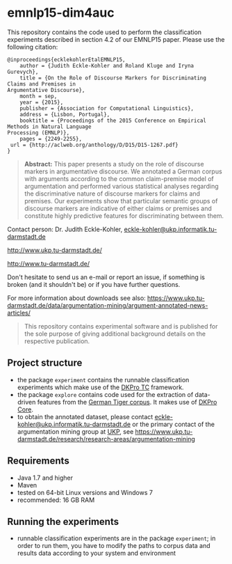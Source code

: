 # emnlp15-dim4auc

This repository contains the code used to perform the classification experiments described in section 4.2 of our EMNLP15 paper.
Please use the following citation:

```
@inproceedings{ecklekohlerEtalEMNLP15,
	author = {Judith Eckle-Kohler and Roland Kluge and Iryna Gurevych},
	title = {On the Role of Discourse Markers for Discriminating Claims and Premises in
Argumentative Discourse},
	month = sep,
	year = {2015},
	publisher = {Association for Computational Linguistics},
	address = {Lisbon, Portugal},
	booktitle = {Proceedings of the 2015 Conference on Empirical Methods in Natural Language
Processing (EMNLP)},
	pages = {2249-2255},
 url = {http://aclweb.org/anthology/D/D15/D15-1267.pdf}
}
```

> **Abstract:** This  paper  presents  a  study  on  the  role of discourse markers in argumentative discourse. We  annotated  a  German  corpus with arguments according to the common  claim-premise  model  of  argumentation  and  performed  various  statistical analyses  regarding  the  discriminative  nature  of  discourse  markers  for  claims  and premises. Our experiments  show  that particular  semantic  groups  of  discourse markers are indicative of either claims or premises and constitute highly predictive features for discriminating between them.

Contact person: Dr. Judith Eckle-Kohler, eckle-kohler@ukp.informatik.tu-darmstadt.de

http://www.ukp.tu-darmstadt.de/

http://www.tu-darmstadt.de/


Don't hesitate to send us an e-mail or report an issue, if something is broken (and it shouldn't be) or if you have further questions.

For more information about downloads see also: https://www.ukp.tu-darmstadt.de/data/argumentation-mining/argument-annotated-news-articles/

> This repository contains experimental software and is published for the sole purpose of giving additional background details on the respective publication. 

## Project structure

 * the package `experiment` contains the runnable classification experiments which make use of the [DKPro TC](https://dkpro.github.io/dkpro-tc/) framework.
  * the package `explore` contains code used for the extraction of data-driven features from the [German Tiger corpus](http://www.ims.uni-stuttgart.de/forschung/ressourcen/korpora/tiger.html). It makes use of [DKPro Core](https://dkpro.github.io/dkpro-core/). 
* to obtain the annotated dataset, please contact eckle-kohler@ukp.informatik.tu-darmstadt.de or the primary contact of the argumentation mining group at [UKP](https://www.ukp.tu-darmstadt.de/ukp-home/), see https://www.ukp.tu-darmstadt.de/research/research-areas/argumentation-mining

## Requirements

* Java 1.7 and higher
* Maven
* tested on 64-bit Linux versions and Windows 7
* recommended: 16 GB RAM


## Running the experiments

  * runnable classification experiments are in the package `experiment`; in order to run them, you have to modify the paths to corpus data and results data according to your system and environment


